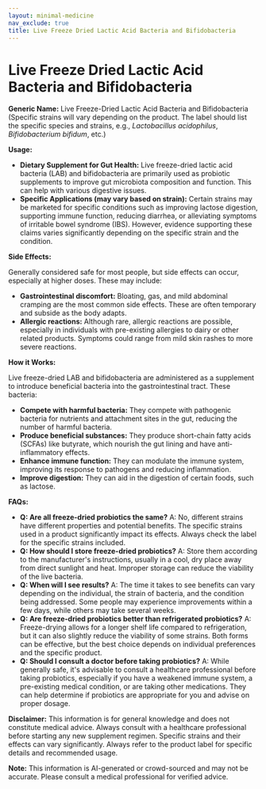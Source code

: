 ```yaml
---
layout: minimal-medicine
nav_exclude: true
title: Live Freeze Dried Lactic Acid Bacteria and Bifidobacteria
---
```


# Live Freeze Dried Lactic Acid Bacteria and Bifidobacteria

**Generic Name:**  Live Freeze-Dried Lactic Acid Bacteria and Bifidobacteria (Specific strains will vary depending on the product.  The label should list the specific species and strains, e.g., *Lactobacillus acidophilus*, *Bifidobacterium bifidum*, etc.)


**Usage:**

* **Dietary Supplement for Gut Health:**  Live freeze-dried lactic acid bacteria (LAB) and bifidobacteria are primarily used as probiotic supplements to improve gut microbiota composition and function. This can help with various digestive issues.
* **Specific Applications (may vary based on strain):**  Certain strains may be marketed for specific conditions such as improving lactose digestion, supporting immune function, reducing diarrhea, or alleviating symptoms of irritable bowel syndrome (IBS).  However,  evidence supporting these claims varies significantly depending on the specific strain and the condition.


**Side Effects:**

Generally considered safe for most people, but side effects can occur, especially at higher doses. These may include:

* **Gastrointestinal discomfort:**  Bloating, gas, and mild abdominal cramping are the most common side effects. These are often temporary and subside as the body adapts.
* **Allergic reactions:** Although rare, allergic reactions are possible, especially in individuals with pre-existing allergies to dairy or other related products.  Symptoms could range from mild skin rashes to more severe reactions.


**How it Works:**

Live freeze-dried LAB and bifidobacteria are administered as a supplement to introduce beneficial bacteria into the gastrointestinal tract. These bacteria:

* **Compete with harmful bacteria:** They compete with pathogenic bacteria for nutrients and attachment sites in the gut, reducing the number of harmful bacteria.
* **Produce beneficial substances:** They produce short-chain fatty acids (SCFAs) like butyrate, which nourish the gut lining and have anti-inflammatory effects.
* **Enhance immune function:**  They can modulate the immune system, improving its response to pathogens and reducing inflammation.
* **Improve digestion:** They can aid in the digestion of certain foods, such as lactose.


**FAQs:**

* **Q: Are all freeze-dried probiotics the same?**  A: No, different strains have different properties and potential benefits. The specific strains used in a product significantly impact its effects.  Always check the label for the specific strains included.
* **Q: How should I store freeze-dried probiotics?** A: Store them according to the manufacturer's instructions, usually in a cool, dry place away from direct sunlight and heat.  Improper storage can reduce the viability of the live bacteria.
* **Q: When will I see results?** A: The time it takes to see benefits can vary depending on the individual, the strain of bacteria, and the condition being addressed.  Some people may experience improvements within a few days, while others may take several weeks.
* **Q: Are freeze-dried probiotics better than refrigerated probiotics?** A: Freeze-drying allows for a longer shelf life compared to refrigeration, but it can also slightly reduce the viability of some strains.  Both forms can be effective, but the best choice depends on individual preferences and the specific product.
* **Q: Should I consult a doctor before taking probiotics?** A:  While generally safe, it's advisable to consult a healthcare professional before taking probiotics, especially if you have a weakened immune system, a pre-existing medical condition, or are taking other medications.  They can help determine if probiotics are appropriate for you and advise on proper dosage.


**Disclaimer:** This information is for general knowledge and does not constitute medical advice. Always consult with a healthcare professional before starting any new supplement regimen.  Specific strains and their effects can vary significantly. Always refer to the product label for specific details and recommended usage.


**Note:** This information is AI-generated or crowd-sourced and may not be accurate. Please consult a medical professional for verified advice.